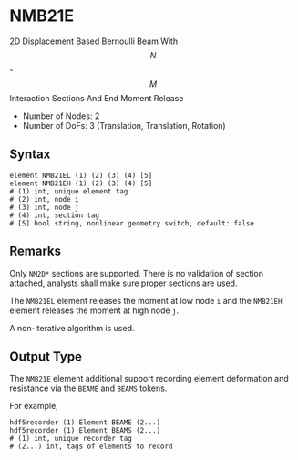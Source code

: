 # NMB21E

2D Displacement Based Bernoulli Beam With $$N$$-$$M$$ Interaction Sections And End Moment Release

* Number of Nodes: 2
* Number of DoFs: 3 (Translation, Translation, Rotation)

## Syntax

```
element NMB21EL (1) (2) (3) (4) [5]
element NMB21EH (1) (2) (3) (4) [5]
# (1) int, unique element tag
# (2) int, node i
# (3) int, node j
# (4) int, section tag
# [5] bool string, nonlinear geometry switch, default: false
```

## Remarks

Only `NM2D*` sections are supported. There is no validation of section attached, analysts shall make sure proper
sections are used.

The `NMB21EL` element releases the moment at low node `i` and the `NMB21EH` element releases the moment at high node 
`j`.

A non-iterative algorithm is used.

## Output Type

The `NMB21E` element additional support recording element deformation and resistance via the `BEAME` and `BEAMS` tokens.

For example,

```text
hdf5recorder (1) Element BEAME (2...)
hdf5recorder (1) Element BEAMS (2...)
# (1) int, unique recorder tag
# (2...) int, tags of elements to record
```
